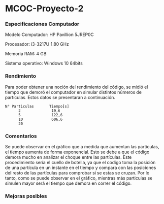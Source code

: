 # MCOC-Proyecto-2

### Especificaciones Computador
Modelo Computador: HP Pavillion 5JREP0C
 
Procesador: i3-3217U 1.80 GHz
 
Memoria RAM: 4 GB
 
Sistema operativo: Windows 10 64bits

### Rendimiento
Para poder obtener una noción del rendimiento del código, se midió el tiempo que demoró el computador en simular distintos números de partículas. Estos datos se presentaran a continuación.

 
    N° Particulas       Tiempo[s]
          2              19,6
          5              122,6 
          10             606,6
          20
         
         
### Comentarios
Se puede observar en el gráfico que a medida que aumentan las particulas, el tiempo aumenta de forma exponencial. Esto se debe a que el código demora mucho en analizar el choque entre las partículas. Este procedimiento sería el cuello de botella, ya que el codigo toma la posición de una partícula en un instante en el tiempo y compara con las posiciones del resto de las partículas para comprobar si se estas se cruzan. Por lo tanto, como se puede observar en el gráfico, mientras más particulas se simulen mayor será el tiempo que demora en correr el código.

### Mejoras posibles


          

